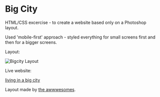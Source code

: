 # Big City

HTML/CSS excercise - to create a website based only on a Photoshop layout.

Used 'mobile-first' approach - styled everything for small screens first and then for a bigger screens.

Layout:

![Bigcity Layout](/layout.png)

Live website:

[living in a big city](https://plkujaw.github.io/bigcity/index.html)

Layout made by [the awwwesomes](https://theawwwesomes.org/).
